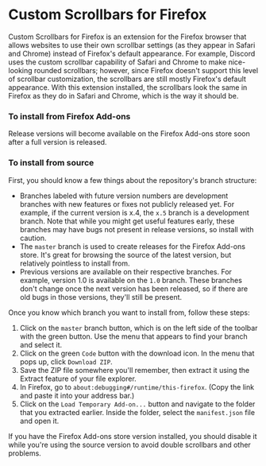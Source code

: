 # Custom Scrollbars for Firefox
Custom Scrollbars for Firefox is an extension for the Firefox browser that allows websites to use their own scrollbar settings (as they appear in Safari and Chrome) instead of Firefox's default appearance. For example, Discord uses the custom scrollbar capability of Safari and Chrome to make nice-looking rounded scrollbars; however, since Firefox doesn't support this level of scrollbar customization, the scrollbars are still mostly Firefox's default appearance. With this extension installed, the scrollbars look the same in Firefox as they do in Safari and Chrome, which is the way it should be.

### To install from Firefox Add-ons
Release versions will become available on the Firefox Add-ons store soon after a full version is released.

### To install from source
First, you should know a few things about the repository's branch structure:
- Branches labeled with future version numbers are development branches with new features or fixes not publicly released yet. For example, if the current version is x.4, the `x.5` branch is a development branch. Note that while you might get useful features early, these branches may have bugs not present in release versions, so install with caution.
- The `master` branch is used to create releases for the Firefox Add-ons store. It's great for browsing the source of the latest version, but relatively pointless to install from.
- Previous versions are available on their respective branches. For example, version 1.0 is available on the `1.0` branch. These branches don't change once the next version has been released, so if there are old bugs in those versions, they'll still be present.

Once you know which branch you want to install from, follow these steps:
1. Click on the `master` branch button, which is on the left side of the toolbar with the green button. Use the menu that appears to find your branch and select it.
2. Click on the green `Code` button with the download icon. In the menu that pops up, click `Download ZIP`.
3. Save the ZIP file somewhere you'll remember, then extract it using the Extract feature of your file explorer.
4. In Firefox, go to `about:debugging#/runtime/this-firefox`. (Copy the link and paste it into your address bar.)
5. Click on the `Load Temporary Add-on...` button and navigate to the folder that you extracted earlier. Inside the folder, select the `manifest.json` file and open it.

If you have the Firefox Add-ons store version installed, you should disable it while you're using the source version to avoid double scrollbars and other problems.
